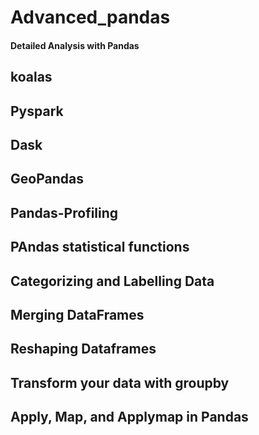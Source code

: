 # Advanced_pandas
#### Detailed Analysis with Pandas
## koalas
## Pyspark
## Dask 
## GeoPandas
## Pandas-Profiling
## PAndas statistical functions
## Categorizing and Labelling Data
## Merging DataFrames
## Reshaping Dataframes
## Transform your data with groupby
## Apply, Map, and Applymap in Pandas 
